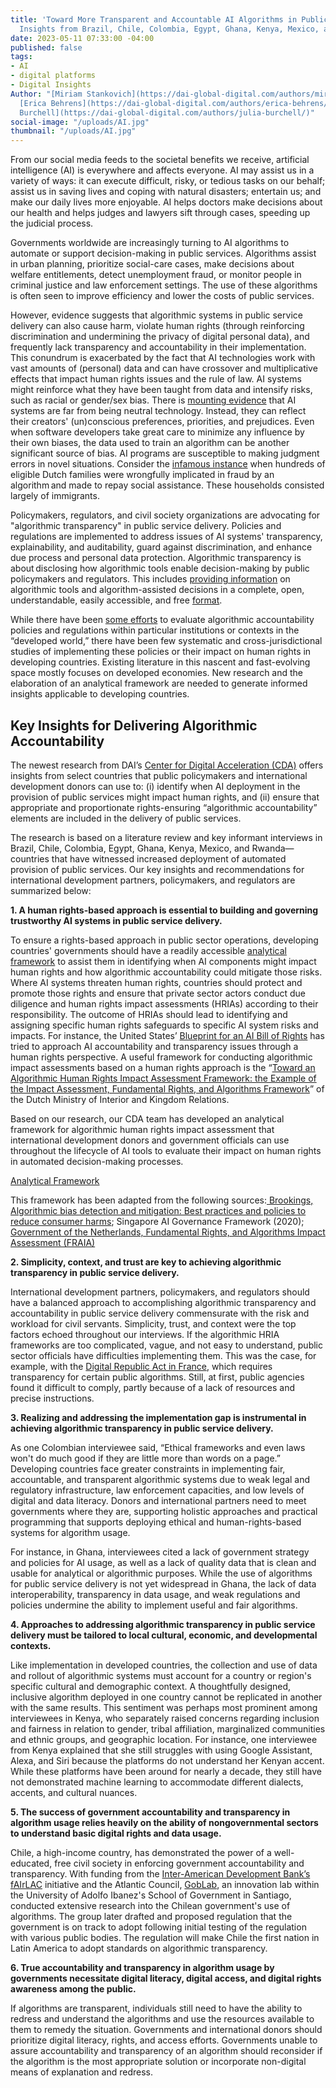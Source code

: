 ```yaml
---
title: 'Toward More Transparent and Accountable AI Algorithms in Public Service Delivery:
  Insights from Brazil, Chile, Colombia, Egypt, Ghana, Kenya, Mexico, and Rwanda'
date: 2023-05-11 07:33:00 -04:00
published: false
tags:
- AI
- digital platforms
- Digital Insights
Author: "[Miriam Stankovich](https://dai-global-digital.com/authors/miriam-stankovich/),
  [Erica Behrens](https://dai-global-digital.com/authors/erica-behrens/), and [Julia
  Burchell](https://dai-global-digital.com/authors/julia-burchell/)"
social-image: "/uploads/AI.jpg"
thumbnail: "/uploads/AI.jpg"
---
```


From our social media feeds to the societal benefits we receive, artificial intelligence (AI) is everywhere and affects everyone. AI may assist us in a variety of ways: it can execute difficult, risky, or tedious tasks on our behalf; assist us in saving lives and coping with natural disasters; entertain us; and make our daily lives more enjoyable. AI helps doctors make decisions about our health and helps judges and lawyers sift through cases, speeding up the judicial process.   

Governments worldwide are increasingly turning to AI algorithms to automate or support decision-making in public services. Algorithms assist in urban planning, prioritize social-care cases, make decisions about welfare entitlements, detect unemployment fraud, or monitor people in criminal justice and law enforcement settings. The use of these algorithms is often seen to improve efficiency and lower the costs of public services.  

<!--more-->

However, evidence suggests that algorithmic systems in public service delivery can also cause harm, violate human rights (through reinforcing discrimination and undermining the privacy of digital personal data), and frequently lack transparency and accountability in their implementation. This conundrum is exacerbated by the fact that AI technologies work with vast amounts of (personal) data and can have crossover and multiplicative effects that impact human rights issues and the rule of law. AI systems might reinforce what they have been taught from data and intensify risks, such as racial or gender/sex bias. There is [mounting evidence](https://www.americanbar.org/groups/judicial/publications/judges_journal/2021/winter/artificial-intelligence-benefits-and-unknown-risks/) that AI systems are far from being neutral technology. Instead, they can reflect their creators' (un)conscious preferences, priorities, and prejudices. Even when software developers take great care to minimize any influence by their own biases, the data used to train an algorithm can be another significant source of bias. AI programs are susceptible to making judgment errors in novel situations. Consider the [infamous instance](https://algorithmwatch.org/en/syri-netherlands-algorithm/) when hundreds of eligible Dutch families were wrongfully implicated in fraud by an algorithm and made to repay social assistance. These households consisted largely of immigrants.  

Policymakers, regulators, and civil society organizations are advocating for "algorithmic transparency" in public service delivery. Policies and regulations are implemented to address issues of AI systems' transparency, explainability, and auditability, guard against discrimination, and enhance due process and personal data protection. Algorithmic transparency is about disclosing how algorithmic tools enable decision-making by public policymakers and regulators. This includes [providing information](https://www.gov.uk/government/collections/algorithmic-transparency-reports) on algorithmic tools and algorithm-assisted decisions in a complete, open, understandable, easily accessible, and free [format](https://www.algorithmregister.org/). 

While there have been [some efforts](https://www.adalovelaceinstitute.org/report/algorithmic-accountability-public-sector/) to evaluate algorithmic accountability policies and regulations within particular institutions or contexts in the “developed world,” there have been few systematic and cross-jurisdictional studies of implementing these policies or their impact on human rights in developing countries. Existing literature in this nascent and fast-evolving space mostly focuses on developed economies. New research and the elaboration of an analytical framework are needed to generate informed insights applicable to developing countries. 

## Key Insights for Delivering Algorithmic Accountability 

The newest research from DAI’s [Center for Digital Acceleration (CDA)](https://www.dai.com/our-work/solutions/digital-acceleration) offers insights from select countries that public policymakers and international development donors can use to: (i) identify when AI deployment in the provision of public services might impact human rights, and (ii) ensure that appropriate and proportionate rights-ensuring “algorithmic accountability” elements are included in the delivery of public services.  

The research is based on a literature review and key informant interviews in Brazil, Chile, Colombia, Egypt, Ghana, Kenya, Mexico, and Rwanda—countries that have witnessed increased deployment of automated provision of public services. Our key insights and recommendations for international development partners, policymakers, and regulators are summarized below: 

**1. A human rights-based approach is essential to building and governing trustworthy AI systems in public service delivery.** 

To ensure a rights-based approach in public sector operations, developing countries' governments should have a readily accessible [analytical framework](https://fra.europa.eu/en/publication/2022/bias-algorithm#publication-tab-1) to assist them in identifying when AI components might impact human rights and how algorithmic accountability could mitigate those risks. Where AI systems threaten human rights, countries should protect and promote those rights and ensure that private sector actors conduct due diligence and human rights impact assessments (HRIAs) according to their responsibility. The outcome of HRIAs should lead to identifying and assigning specific human rights safeguards to specific AI system risks and impacts. For instance, the United States’ [Blueprint for an AI Bill of Rights](https://www.whitehouse.gov/wp-content/uploads/2022/10/Blueprint-for-an-AI-Bill-of-Rights.pdf) has tried to approach AI accountability and transparency issues through a human rights perspective. A useful framework for conducting algorithmic impact assessments based on a human rights approach is the “[Toward an Algorithmic Human Rights Impact Assessment Framework: the Example of the Impact Assessment, Fundamental Rights, and Algorithms Framework](https://www.government.nl/binaries/government/documenten/reports/2022/03/31/impact-assessment-fundamental-rights-and-algorithms/Fundamental+Rights+and+Algorithms+Impact+Assessment.pdf)” of the Dutch Ministry of Interior and Kingdom Relations. 

Based on our research, our CDA team has developed an analytical framework for algorithmic human rights impact assessment that international development donors and government officials can use throughout the lifecycle of AI tools to evaluate their impact on human rights in automated decision-making processes.  

[Analytical Framework](/uploads/Digital%20blog%20table_02.pdf)

This framework has been adapted from the following sources:[ Brookings, Algorithmic bias detection and mitigation: Best practices and policies to reduce consumer harms](https://www.brookings.edu/research/algorithmic-bias-detection-and-mitigation-best-practices-and-policies-to-reduce-consumer-harms/); Singapore AI Governance Framework (2020); [Government of the Netherlands, Fundamental Rights, and Algorithms Impact Assessment (FRAIA)](https://www.government.nl/documents/reports/2021/07/31/impact-assessment-fundamental-rights-and-algorithms) 

**2. Simplicity, context, and trust are key to achieving algorithmic transparency in public service delivery.** 

International development partners, policymakers, and regulators should have a balanced approach to accomplishing algorithmic transparency and accountability in public service delivery commensurate with the risk and workload for civil servants. Simplicity, trust, and context were the top factors echoed throughout our interviews. If the algorithmic HRIA frameworks are too complicated, vague, and not easy to understand, public sector officials have difficulties implementing them. This was the case, for example, with the [Digital Republic Act in France](https://blog-idceurope.com/what-will-algorithmic-transparency-standards-mean-for-the-public-sector/), which requires transparency for certain public algorithms. Still, at first, public agencies found it difficult to comply, partly because of a lack of resources and precise instructions. 

**3. Realizing and addressing the implementation gap is instrumental in achieving algorithmic transparency in public service delivery.** 

As one Colombian interviewee said, “Ethical frameworks and even laws won't do much good if they are little more than words on a page.” Developing countries face greater constraints in implementing fair, accountable, and transparent algorithmic systems due to weak legal and regulatory infrastructure, law enforcement capacities, and low levels of digital and data literacy. Donors and international partners need to meet governments where they are, supporting holistic approaches and practical programming that supports deploying ethical and human-rights-based systems for algorithm usage. 

For instance, in Ghana, interviewees cited a lack of government strategy and policies for AI usage, as well as a lack of quality data that is clean and usable for analytical or algorithmic purposes. While the use of algorithms for public service delivery is not yet widespread in Ghana, the lack of data interoperability, transparency in data usage, and weak regulations and policies undermine the ability to implement useful and fair algorithms. 

**4. Approaches to addressing algorithmic transparency in public service delivery must be tailored to local cultural, economic, and developmental contexts.** 

Like implementation in developed countries, the collection and use of data and rollout of algorithmic systems must account for a country or region's specific cultural and demographic context. A thoughtfully designed, inclusive algorithm deployed in one country cannot be replicated in another with the same results. This sentiment was perhaps most prominent among interviewees in Kenya, who separately raised concerns regarding inclusion and fairness in relation to gender, tribal affiliation, marginalized communities and ethnic groups, and geographic location. For instance, one interviewee from Kenya explained that she still struggles with using Google Assistant, Alexa, and Siri because the platforms do not understand her Kenyan accent. While these platforms have been around for nearly a decade, they still have not demonstrated machine learning to accommodate different dialects, accents, and cultural nuances.  

**5. The success of government accountability and transparency in algorithm usage relies heavily on the ability of nongovernmental sectors to understand basic digital rights and data usage.** 

Chile, a high-income country, has demonstrated the power of a well-educated, free civil society in enforcing government accountability and transparency. With funding from the [Inter-American Development Bank’s fAIrLAC](https://fairlac.iadb.org/en) initiative and the Atlantic Council, [GobLab](https://goblab.uai.cl/en/espanol-transparencia-algoritmica-en-el-sector-publico/), an innovation lab within the University of Adolfo Ibanez's School of Government in Santiago, conducted extensive research into the Chilean government's use of algorithms. The group later drafted and proposed regulation that the government is on track to adopt following initial testing of the regulation with various public bodies. The regulation will make Chile the first nation in Latin America to adopt standards on algorithmic transparency. 

**6. True accountability and transparency in algorithm usage by governments necessitate digital literacy, digital access, and digital rights awareness among the public.** 

If algorithms are transparent, individuals still need to have the ability to redress and understand the algorithms and use the resources available to them to remedy the situation. Governments and international donors should prioritize digital literacy, rights, and access efforts. Governments unable to assure accountability and transparency of an algorithm should reconsider if the algorithm is the most appropriate solution or incorporate non-digital means of explanation and redress.